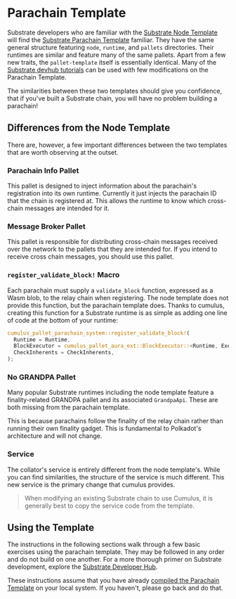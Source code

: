 # Parachain Template

Substrate developers who are familiar with the
[Substrate Node Template](https://github.com/substrate-developer-hub/substrate-node-template) will
find the [Substrate Parachain Template](https://github.com/substrate-developer-hub/substrate-parachain-template)
familiar. They have the same general structure featuring `node`, `runtime`, and `pallets`
directories. Their runtimes are similar and feature many of the same pallets. Apart from a few new
traits, the `pallet-template` itself is essentially identical. Many of the [Substrate devhub tutorials](https://substrate.dev/tutorials/)
can be used with few modifications on the Parachain Template.

The similarities between these two templates should give you confidence, that if you've built a
Substrate chain, you will have no problem building a parachain!

## Differences from the Node Template

There are, however, a few important differences between the two templates that are worth observing at
the outset.

### Parachain Info Pallet

This pallet is designed to inject information about the parachain's registration into its own
runtime. Currently it just injects the parachain ID that the chain is registered at. This allows the
runtime to know which cross-chain messages are intended for it.

### Message Broker Pallet

This pallet is responsible for distributing cross-chain messages received over the network to the
pallets that they are intended for. If you intend to receive cross chain messages, you should use
this pallet.

### `register_validate_block!` Macro

Each parachain must supply a `validate_block` function, expressed as a Wasm blob, to the relay chain
when registering. The node template does not provide this function, but the parachain template does.
Thanks to cumulus, creating this function for a Substrate runtime is as simple as adding one line of
code at the bottom of your runtime:

```rust
cumulus_pallet_parachain_system::register_validate_block!(
  Runtime = Runtime,
  BlockExecutor = cumulus_pallet_aura_ext::BlockExecutor::<Runtime, Executive>,
  CheckInherents = CheckInherents,
);
```

### No GRANDPA Pallet

Many popular Substrate runtimes including the node template feature a finality-related GRANDPA
pallet and its associated `GrandpaApi`. These are both missing from the parachain template.

This is because parachains follow the finality of the relay chain rather than running their own
finality gadget. This is fundamental to Polkadot's architecture and will not change.

### Service

The collator's service is entirely different from the node template's. While you can find
similarities, the structure of the service is much different. This new service is the primary change
that cumulus provides.

> When modifying an existing Substrate chain to use Cumulus, it is generally best to copy the
> service code from the template.

## Using the Template

The instructions in the following sections walk through a few basic exercises using the parachain
template. They may be followed in any order and do not build on one another. For a more thorough
primer on Substrate development, explore the [Substrate Developer Hub](https://substrate.dev).

These instructions assume that you have already
[compiled the Parachain Template](../1-prep/1-compiling.md) on your local system. If you haven't,
please go back and do that.

